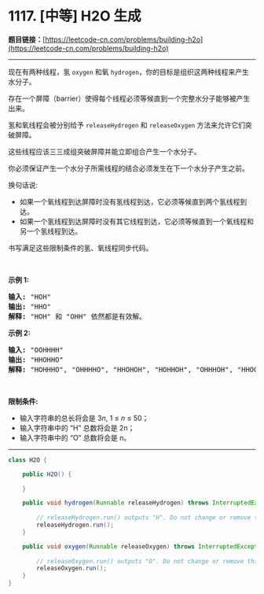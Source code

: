 # 1117. [中等] H2O 生成

**题目链接：**[https://leetcode-cn.com/problems/building-h2o](https://leetcode-cn.com/problems/building-h2o)

---

<div class="content__1Y2H">
 <div class="notranslate">
  <p>现在有两种线程，氢 <code>oxygen</code> 和氧 <code>hydrogen</code>，你的目标是组织这两种线程来产生水分子。</p> 
  <p>存在一个屏障（barrier）使得每个线程必须等候直到一个完整水分子能够被产生出来。</p> 
  <p>氢和氧线程会被分别给予 <code>releaseHydrogen</code> 和 <code>releaseOxygen</code> 方法来允许它们突破屏障。</p> 
  <p>这些线程应该三三成组突破屏障并能立即组合产生一个水分子。</p> 
  <p>你必须保证产生一个水分子所需线程的结合必须发生在下一个水分子产生之前。</p> 
  <p>换句话说:</p> 
  <ul> 
   <li>如果一个氧线程到达屏障时没有氢线程到达，它必须等候直到两个氢线程到达。</li> 
   <li>如果一个氢线程到达屏障时没有其它线程到达，它必须等候直到一个氧线程和另一个氢线程到达。</li> 
  </ul> 
  <p>书写满足这些限制条件的氢、氧线程同步代码。</p> 
  <p>&nbsp;</p> 
  <p><strong>示例 1:</strong></p> 
  <pre class="language-text"><strong>输入: </strong>"HOH"
<strong>输出: </strong>"HHO"
<strong>解释:</strong> "HOH" 和 "OHH" 依然都是有效解。
</pre> 
  <p><strong>示例 2:</strong></p> 
  <pre class="language-text"><strong>输入: </strong>"OOHHHH"
<strong>输出: </strong>"HHOHHO"
<strong>解释:</strong> "HOHHHO", "OHHHHO", "HHOHOH", "HOHHOH", "OHHHOH", "HHOOHH", "HOHOHH" 和 "OHHOHH" 依然都是有效解。
</pre> 
  <p>&nbsp;</p> 
  <p><strong>限制条件:</strong></p> 
  <ul> 
   <li>输入字符串的总长将会是 3<em>n</em>, 1 ≤&nbsp;<em>n</em>&nbsp;≤ 50；</li> 
   <li>输入字符串中的 “H” 总数将会是 2n；</li> 
   <li>输入字符串中的 “O” 总数将会是 n。</li> 
  </ul> 
 </div>
</div>

---

```java
class H2O {

    public H2O() {
        
    }

    public void hydrogen(Runnable releaseHydrogen) throws InterruptedException {
		
        // releaseHydrogen.run() outputs "H". Do not change or remove this line.
        releaseHydrogen.run();
    }

    public void oxygen(Runnable releaseOxygen) throws InterruptedException {
        
        // releaseOxygen.run() outputs "O". Do not change or remove this line.
		releaseOxygen.run();
    }
}
```